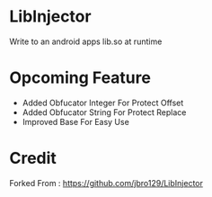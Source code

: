 # LibInjector
Write to an android apps lib.so at runtime

# Opcoming Feature
* Added Obfucator Integer For Protect Offset
* Added Obfucator String For Protect Replace
* Improved Base For Easy Use

# Credit
Forked From : https://github.com/jbro129/LibInjector
